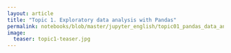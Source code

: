 ```yaml
---
layout: article
title: "Topic 1. Exploratory data analysis with Pandas"
permalink: notebooks/blob/master/jupyter_english/topic01_pandas_data_analysis/topic1_pandas_data_analysis.ipynb?flush_cache=true
image:
  teaser: topic1-teaser.jpg
---
```




